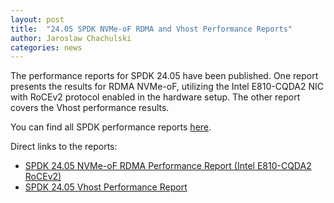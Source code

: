 ```yaml
---
layout: post
title:  "24.05 SPDK NVMe-oF RDMA and Vhost Performance Reports"
author: Jaroslaw Chachulski
categories: news
---
```


The performance reports for SPDK 24.05 have been published. One report presents the results for
RDMA NVMe-oF, utilizing the Intel E810-CQDA2 NIC with RoCEv2 protocol enabled in the hardware setup.
The other report covers the Vhost performance results.


You can find all SPDK performance reports [here](https://spdk.io/doc/performance_reports.html).

Direct links to the reports:

- [SPDK 24.05 NVMe-oF RDMA Performance Report (Intel E810-CQDA2 RoCEv2)](https://review.spdk.io/download/performance-reports/SPDK_rdma_cvl_roce_perf_report_2405.pdf)
- [SPDK 24.05 Vhost Performance Report](https://review.spdk.io/download/performance-reports/SPDK_vhost_perf_report_2405.pdf)

